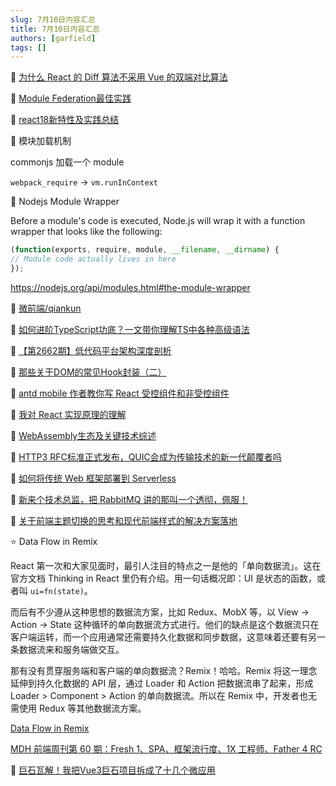 ```yaml
---
slug: 7月10日内容汇总
title: 7月10日内容汇总
authors: [garfield]
tags: []
---
```


📒 [为什么 React 的 Diff 算法不采用 Vue 的双端对比算法](https://juejin.cn/post/7116141318853623839)

📒 [Module Federation最佳实践](https://mp.weixin.qq.com/s/pT_tugg_EvE5pnMCaUqliw)

📒 [react18新特性及实践总结](https://juejin.cn/post/7117512204059934733)

📒 模块加载机制

commonjs 加载一个 module

`webpack_require` -> `vm.runInContext`

📒 Nodejs Module Wrapper

Before a module's code is executed, Node.js will wrap it with a function wrapper that looks like the following:

```js
(function(exports, require, module, __filename, __dirname) {
// Module code actually lives in here
});
```

https://nodejs.org/api/modules.html#the-module-wrapper

📒 [微前端/qiankun](https://github.com/umijs/qiankun)

📒 [如何进阶TypeScript功底？一文带你理解TS中各种高级语法](https://juejin.cn/post/7089809919251054628)

📒 [【第2662期】低代码平台架构深度剖析](https://mp.weixin.qq.com/s/B5Y_6fI94UItDkOj4gj9WA)

📒 [那些关于DOM的常见Hook封装（二）](https://mp.weixin.qq.com/s/fLHJ9AzcVbxXAZjQvIbvqQ)

📒 [antd mobile 作者教你写 React 受控组件和非受控组件](https://mp.weixin.qq.com/s/F4BotNoasCUnb-yWiB12sg)

📒 [我对 React 实现原理的理解](https://juejin.cn/post/7117051812540055588)

📒 [WebAssembly生态及关键技术综述](https://mp.weixin.qq.com/s/hHNnVlBCvnn19ciYRYNFAw)

📒 [HTTP3 RFC标准正式发布，QUIC会成为传输技术的新一代颠覆者吗](https://mp.weixin.qq.com/s/Eovk2GT_noEOsH5BUwdlkA)

📒 [如何将传统 Web 框架部署到 Serverless](https://mp.weixin.qq.com/s/XvX6b3i9D197s3voXRcemQ)

📒 [新来个技术总监，把 RabbitMQ 讲的那叫一个透彻，佩服！](https://mp.weixin.qq.com/s/pxHGM-hOJISEoBHGZch5Ag)

📒 [关于前端主题切换的思考和现代前端样式的解决方案落地](https://mp.weixin.qq.com/s/0xTZcE3MPezRl3LILR8a_w)

⭐️ Data Flow in Remix

React 第一次和大家见面时，最引人注目的特点之一是他的「单向数据流」。这在官方文档 Thinking in React 里仍有介绍。用一句话概况即：UI 是状态的函数，或者叫 `ui=fn(state)`。

而后有不少遵从这种思想的数据流方案，比如 Redux、MobX 等，以 View -> Action -> State 这种循环的单向数据流方式进行。他们的缺点是这个数据流只在客户端运转，而一个应用通常还需要持久化数据和同步数据，这意味着还要有另一条数据流来和服务端做交互。

那有没有贯穿服务端和客户端的单向数据流？Remix！哈哈。Remix 将这一理念延伸到持久化数据的 API 层，通过 Loader 和 Action 把数据流串了起来，形成 Loader > Component > Action 的单向数据流。所以在 Remix 中，开发者也无需使用 Redux 等其他数据流方案。

[Data Flow in Remix](https://remix.run/blog/remix-data-flow)

[MDH 前端周刊第 60 期：Fresh 1、SPA、框架流行度、1X 工程师、Father 4 RC](https://mp.weixin.qq.com/s/fGaE_pGiC2BKKVKO0Fdj_g)

📒 [巨石瓦解！我把Vue3巨石项目拆成了十几个微应用](https://mp.weixin.qq.com/s/sqxRB63edItCT3vEzyJojA)
